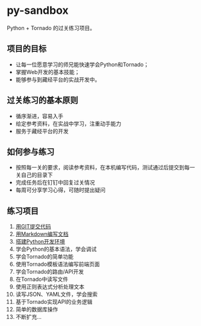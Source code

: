 # py-sandbox

Python + Tornado 的过关练习项目。

## 项目的目标
- 让每一位愿意学习的师兄能快速学会Python和Tornado；
- 掌握Web开发的基本技能；
- 能够参与到藏经平台的实战开发中。

## 过关练习的基本原则
- 循序渐进，容易入手
- 给定参考资料，在实战中学习，注重动手能力
- 服务于藏经平台的开发

## 如何参与练习

- 按照每一关的要求，阅读参考资料，在本机编写代码，测试通过后提交到每一关自己的目录下
- 完成任务后在钉钉中回复过关情况
- 每周可分享学习心得，可随时提出疑问

## 练习项目

1. [用GIT提交代码](step1)
1. [用Markdown编写文档](step2)
1. [搭建Python开发环境](step3)
1. 学会Python的基本语法，学会调试
1. 学会Tornado的简单功能
1. 使用Tornado模板语法编写前端页面
1. 学会Tornado的路由/API开发
1. 在Tornado中读写文件
1. 使用正则表达式分析处理文本
1. 读写JSON、YAML文件，学会搜索
1. 基于Tornado实现API的业务逻辑
1. 简单的数据库操作
1. 不断扩充...
